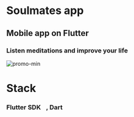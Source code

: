 # Soulmates app

## Mobile app on Flutter <img src="https://cdn.worldvectorlogo.com/logos/flutter-logo.svg" width="15" />
### Listen meditations and improve your life
![promo-min](https://user-images.githubusercontent.com/58935940/221559587-1cf84556-3569-4761-84cf-a5d397709a5f.png)

# Stack
### Flutter SDK <img src="https://cdn.worldvectorlogo.com/logos/flutter-logo.svg" width="10" />, Dart <img src="https://w7.pngwing.com/pngs/666/815/png-transparent-dart-google-chrome-web-application-flutter-darts-blue-angle-triangle.png" width="10" />
